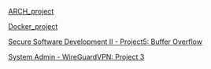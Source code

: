 [ARCH_project](/ARCH_LINUX.md)

[Docker_project](/docker_project.md)

[Secure Software Development II - Project5: Buffer Overflow](/Project5_Notes_Wayd,Sarah.md)

[System Admin - WireGuardVPN: Project 3](/WireGuardVPN_Wayd,Sarah.md)
